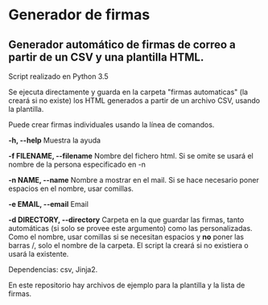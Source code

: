 # Generador de firmas
## Generador automático de firmas de correo a partir de un CSV y una plantilla HTML.

Script realizado en Python 3.5

Se ejecuta directamente y guarda en la carpeta "firmas automaticas" (la creará si no existe) los HTML generados a partir de un archivo CSV, usando la plantilla.

Puede crear firmas individuales usando la línea de comandos.

  **-h, --help**        Muestra la ayuda
  
  **-f FILENAME, --filename** 
                        Nombre del fichero html. Si se omite se usará el
                        nombre de la persona especificado en -n
                        
  **-n NAME, --name**   Nombre a mostrar en el mail. 
                        Si se hace necesario poner espacios en el nombre, usar comillas.
  
  **-e EMAIL, --email** Email
  
  **-d DIRECTORY, --directory**
                        Carpeta en la que guardar las firmas, tanto automáticas (si solo se provee este argumento) como las personalizadas. Como el nombre, usar comillas si se necesitan espacios y **no** poner las barras /, solo el nombre de la carpeta.
                        El script la creará si no existiera o usará la existente.

Dependencias: csv, Jinja2.

En este repositorio hay archivos de ejemplo para la plantilla y la lista de firmas.
